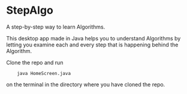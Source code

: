 # StepAlgo

A step-by-step way to learn Algorithms.

This desktop app made in Java helps you to understand Algorithms by letting you examine each and every step that is happening behind the Algorithm.

Clone the repo and run 

```
	java HomeScreen.java
```

on the terminal in the directory where you have cloned the repo.

